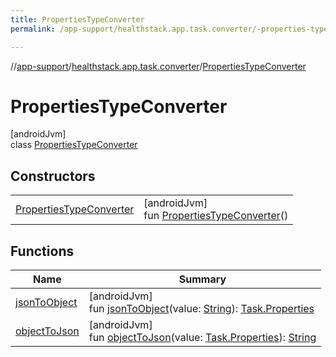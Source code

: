 ```yaml
---
title: PropertiesTypeConverter
permalink: /app-support/healthstack.app.task.converter/-properties-type-converter/index.html

---
```

//[app-support](../../../index.html)/[healthstack.app.task.converter](../index.html)/[PropertiesTypeConverter](index.html)



# PropertiesTypeConverter



[androidJvm]\
class [PropertiesTypeConverter](index.html)



## Constructors


| | |
|---|---|
| [PropertiesTypeConverter](-properties-type-converter.html) | [androidJvm]<br>fun [PropertiesTypeConverter](-properties-type-converter.html)() |


## Functions


| Name | Summary |
|---|---|
| [jsonToObject](json-to-object.html) | [androidJvm]<br>fun [jsonToObject](json-to-object.html)(value: [String](https://kotlinlang.org/api/latest/jvm/stdlib/kotlin/-string/index.html)): [Task.Properties](../../healthstack.app.task.entity/-task/-properties/index.html) |
| [objectToJson](object-to-json.html) | [androidJvm]<br>fun [objectToJson](object-to-json.html)(value: [Task.Properties](../../healthstack.app.task.entity/-task/-properties/index.html)): [String](https://kotlinlang.org/api/latest/jvm/stdlib/kotlin/-string/index.html) |

